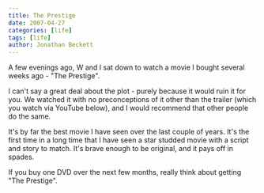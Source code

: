 ```yaml
---
title: The Prestige
date: 2007-04-27
categories: [life]
tags: [life]
author: Jonathan Beckett
---
```


A few evenings ago, W and I sat down to watch a movie I bought several weeks ago - "The Prestige".

I can't say a great deal about the plot - purely because it would ruin it for you. We watched it with no preconceptions of it other than the trailer (which you watch via YouTube below), and I would recommend that other people do the same.

It's by far the best movie I have seen over the last couple of years. It's the first time in a long time that I have seen a star studded movie with a script and story to match. It's brave enough to be original, and it pays off in spades.

If you buy one DVD over the next few months, really think about getting "The Prestige".